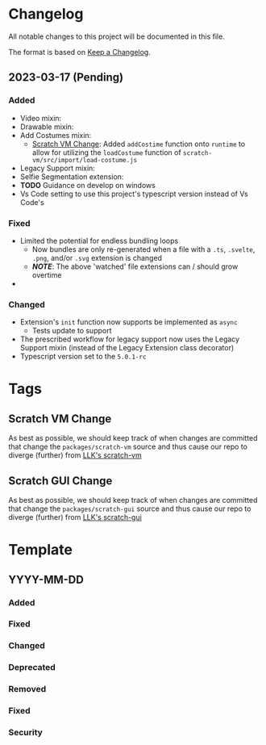 # Changelog

All notable changes to this project will be documented in this file.

The format is based on [Keep a Changelog](https://keepachangelog.com/en/1.0.0/).

## 2023-03-17 (Pending)

### Added

- Video mixin:
- Drawable mixin:
- Add Costumes mixin:
  - [Scratch VM Change](#scratch-vm-change): Added `addCostime` function onto `runtime` to allow for utilizing the `loadCostume` function of `scratch-vm/src/import/load-costume.js`
- Legacy Support mixin:
- Selfie Segmentation extension:
- **TODO** Guidance on develop on windows
- Vs Code setting to use this project's typescript version instead of Vs Code's

### Fixed

- Limited the potential for endless bundling loops
  - Now bundles are only re-generated when a file with a `.ts`, `.svelte`, `.png`, and/or `.svg` extension is changed
  - **_NOTE_**: The above 'watched' file extensions can / should grow overtime
- 

### Changed

- Extension's `init` function now supports be implemented as `async`
  - Tests update to support
- The prescribed workflow for legacy support now uses the Legacy Support mixin (instead of the Legacy Extension class decorator)
- Typescript version set to the `5.0.1-rc`

# Tags

## Scratch VM Change

As best as possible, we should keep track of when changes are committed that change the `packages/scratch-vm` source and thus cause our repo to diverge (further) from [LLK's scratch-vm](https://github.com/LLK/scratch-vm)

## Scratch GUI Change

As best as possible, we should keep track of when changes are committed that change the `packages/scratch-gui` source and thus cause our repo to diverge (further) from [LLK's scratch-gui](https://github.com/LLK/scratch-gui)

# Template

## YYYY-MM-DD

### Added

### Fixed

### Changed

### Deprecated

### Removed

### Fixed

### Security